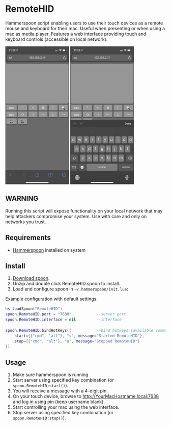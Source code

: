 # RemoteHID

Hammerspoon script enabling users to use their touch devices as a remote mouse and keyboard for their mac. Useful when presenting or when using a mac as media player. Features a web interface providing touch and keyboard controls (accessible on local network).  

<img src="https://raw.githubusercontent.com/thomasverweij/remotehid/img/screenshot1.png" width="200" />   <img src="https://raw.githubusercontent.com/thomasverweij/remotehid/img/screenshot2.png" width="200" />


## WARNING

Running this script will expose functionality on your local network that may help attackers compromise your system. Use with care and only on networks you trust.  

## Requirements

- [Hammerspoon](https://www.hammerspoon.org) installed on system

## Install

1. [Download spoon](https://github.com/thomasverweij/remotehid/blob/main/RemoteHID.spoon.zip).
2. Unzip and double click RemoteHID.spoon to install.
3. Load and configure spoon in `~/.hammerspoon/init.lua`:

Example configuration with default settings:

```lua
hs.loadSpoon("RemoteHID")
spoon.RemoteHID.port = "7638"           --server port
spoon.RemoteHID.interface = nil         --interface

spoon.RemoteHID:bindHotKeys({           --bind hotkeys (available commands: start, stop):
    start={{"cmd", "alt"}, "s", message="Started RemoteHID"},
    stop={{"cmd", "alt"}, "a", message="Stopped RemoteHID"}
})
```

## Usage

1. Make sure hammerspoon is running
2. Start server using specified key combination (or `spoon.RemoteHID:start()`).
3. You will receive a message with a 4-digit pin.
4. On your touch device, browse to http://YourMacHostname.local:7638 and log in using pin (keep username blank).
5. Start controlling your mac using the web interface.
6. Stop server using specified key combination (or `spoon.RemoteHID:stop()`).
